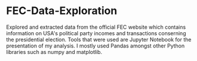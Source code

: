 # FEC-Data-Exploration
Explored and extracted data from the official FEC website which contains information on USA's political party incomes and transactions conserning the presidential election. 
Tools that were used are Jupyter Notebook for the presentation of my analysis. I mostly used Pandas amongst other Python libraries such as numpy and matplotlib.
